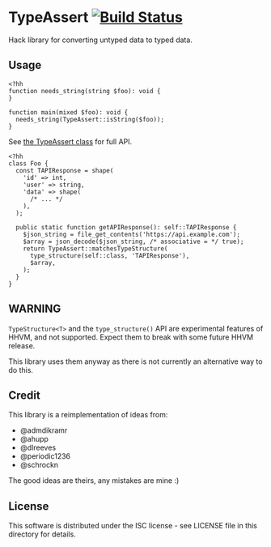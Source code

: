 TypeAssert [![Build Status](https://travis-ci.org/fredemmott/type-assert.svg?branch=master)](https://travis-ci.org/fredemmott/type-assert)
==========

Hack library for converting untyped data to typed data.

Usage
-----

```Hack
<?hh
function needs_string(string $foo): void {
}

function main(mixed $foo): void {
  needs_string(TypeAssert::isString($foo));
}
```

See [the TypeAssert class](https://github.com/fredemmott/type-assert/blob/master/src/TypeAssert.php) for full API.

```Hack
<?hh
class Foo {
  const TAPIResponse = shape(
    'id' => int,
    'user' => string,
    'data' => shape(
      /* ... */
    ),
  );

  public static function getAPIResponse(): self::TAPIResponse {
    $json_string = file_get_contents('https://api.example.com');
    $array = json_decode($json_string, /* associative = */ true);
    return TypeAssert::matchesTypeStructure(
      type_structure(self::class, 'TAPIResponse'),
      $array,
    );
  }
}
```

WARNING
-------

`TypeStructure<T>` and the `type_structure()` API are experimental
features of HHVM, and not supported. Expect them to break with some future
HHVM release.

This library uses them anyway as there is not currently an alternative
way to do this.

Credit
------

This library is a reimplementation of ideas from:

 - @admdikramr
 - @ahupp
 - @dlreeves
 - @periodic1236
 - @schrockn

The good ideas are theirs, any mistakes are mine :)

License
-------

This software is distributed under the ISC license - see LICENSE file
in this directory for details.
